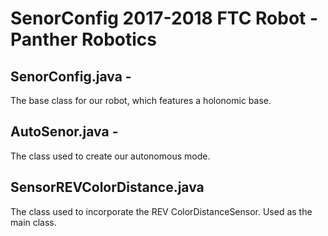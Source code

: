 # SenorConfig 2017-2018 FTC Robot - Panther Robotics

## SenorConfig.java - 
The base class for our robot, which features a holonomic base.

## AutoSenor.java - 
The class used to create our autonomous mode.

## SensorREVColorDistance.java
The class used to incorporate the REV ColorDistanceSensor. Used as the main class.
